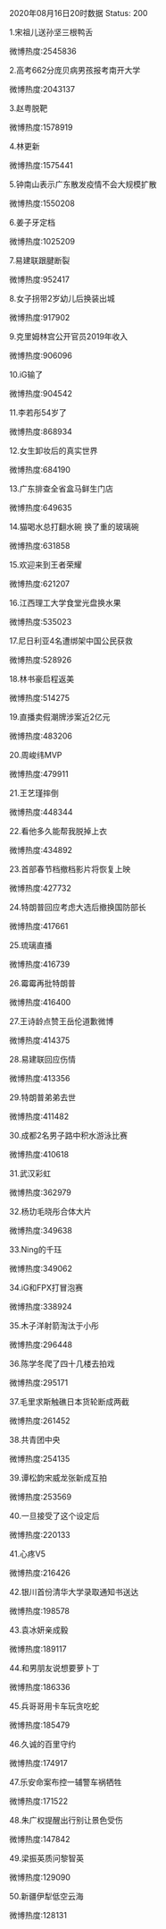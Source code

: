 2020年08月16日20时数据
Status: 200

1.宋祖儿送孙坚三根鸭舌

微博热度:2545836

2.高考662分庞贝病男孩报考南开大学

微博热度:2043137

3.赵粤脱靶

微博热度:1578919

4.林更新

微博热度:1575441

5.钟南山表示广东散发疫情不会大规模扩散

微博热度:1550208

6.姜子牙定档

微博热度:1025209

7.易建联跟腱断裂

微博热度:952417

8.女子拐带2岁幼儿后换装出城

微博热度:917902

9.克里姆林宫公开官员2019年收入

微博热度:906096

10.iG输了

微博热度:904542

11.李若彤54岁了

微博热度:868934

12.女生卸妆后的真实世界

微博热度:684190

13.广东排查全省盒马鲜生门店

微博热度:649635

14.猫喝水总打翻水碗 换了重的玻璃碗

微博热度:631858

15.欢迎来到王者荣耀

微博热度:621207

16.江西理工大学食堂光盘换水果

微博热度:535023

17.尼日利亚4名遭绑架中国公民获救

微博热度:528926

18.林书豪启程返美

微博热度:514275

19.直播卖假潮牌涉案近2亿元

微博热度:483206

20.周峻纬MVP

微博热度:479911

21.王艺瑾摔倒

微博热度:448344

22.看他多久能帮我脱掉上衣

微博热度:434892

23.首部春节档撤档影片将恢复上映

微博热度:427732

24.特朗普回应考虑大选后撤换国防部长

微博热度:417661

25.琉璃直播

微博热度:416739

26.霉霉再批特朗普

微博热度:416400

27.王诗龄点赞王岳伦道歉微博

微博热度:414375

28.易建联回应伤情

微博热度:413356

29.特朗普弟弟去世

微博热度:411482

30.成都2名男子路中积水游泳比赛

微博热度:410618

31.武汉彩虹

微博热度:362979

32.杨玏毛晓彤合体大片

微博热度:349638

33.Ning的千珏

微博热度:349062

34.iG和FPX打冒泡赛

微博热度:338924

35.木子洋射箭淘汰于小彤

微博热度:296448

36.陈学冬爬了四十几楼去拍戏

微博热度:295171

37.毛里求斯触礁日本货轮断成两截

微博热度:261452

38.共青团中央

微博热度:254135

39.谭松韵宋威龙张新成互拍

微博热度:253569

40.一旦接受了这个设定后

微博热度:220133

41.心疼V5

微博热度:216426

42.银川首份清华大学录取通知书送达

微博热度:198578

43.袁冰妍亲成毅

微博热度:189117

44.和男朋友说想要萝卜丁

微博热度:186336

45.兵哥哥用卡车玩贪吃蛇

微博热度:185479

46.久诚的百里守约

微博热度:174917

47.乐安命案布控一辅警车祸牺牲

微博热度:171522

48.朱广权提醒出行别让景色受伤

微博热度:147842

49.梁振英质问黎智英

微博热度:129090

50.新疆伊犁低空云海

微博热度:128131

